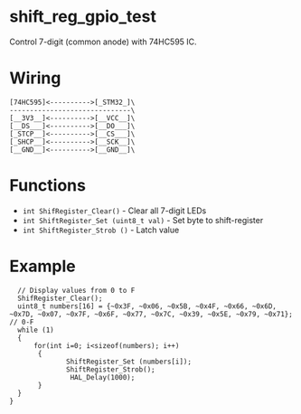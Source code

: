 # shift_reg_gpio_test

Control 7-digit (common anode) with 74HC595 IC.

# Wiring 
```
[74HC595]<---------->[_STM32_]\
------------------------------\
[__3V3__]<---------->[__VCC__]\
[__DS___]<---------->[__DO___]\
[_STCP__]<---------->[__CS___]\
[_SHCP__]<---------->[__SCK__]\
[__GND__]<---------->[__GND__]\
```

# Functions

* `int ShifRegister_Clear()` -  Clear all 7-digit LEDs
* `int ShiftRegister_Set (uint8_t val)` -  Set byte to shift-register
* `int ShiftRegister_Strob ()` -  Latch value

# Example

```
  // Display values from 0 to F
  ShifRegister_Clear();
  uint8_t numbers[16] = {~0x3F, ~0x06, ~0x5B, ~0x4F, ~0x66, ~0x6D, ~0x7D, ~0x07, ~0x7F, ~0x6F, ~0x77, ~0x7C, ~0x39, ~0x5E, ~0x79, ~0x71}; // 0-F
  while (1)
  {
      for(int i=0; i<sizeof(numbers); i++)
       {
    	  	  ShiftRegister_Set (numbers[i]);
    	  	  ShiftRegister_Strob();
               HAL_Delay(1000);
       }
  }
}
```
